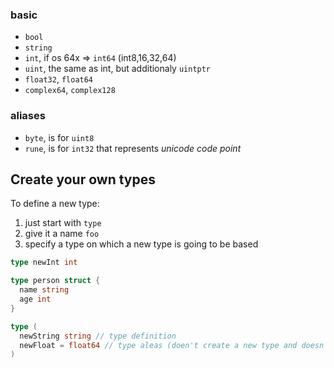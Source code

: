 ### basic
- `bool`
- `string`
- `int`, if os 64x => `int64` (int8,16,32,64)
- `uint`, the same as int, but additionaly `uintptr`
- `float32`, `float64`
- `complex64`, `complex128`

### aliases
- `byte`, is for `uint8`
- `rune`, is for `int32` that represents _unicode code point_


## Create your own types
To define a new type:
1. just start with `type`
2. give it a name `foo`
3. specify a type on which a new type is going to be based

```go
type newInt int

type person struct {
  name string
  age int
}

type (
  newString string // type definition
  newFloat = float64 // type aleas (doen't create a new type and doesn't need a conversion)
)
```
